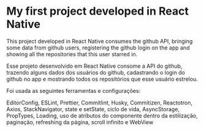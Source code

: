 # My first project developed in React Native

This project developed in React Native consumes the github API, bringing some data from github users, registering the github login on the app and showing all the repositories that this user starred in.

Esse projeto desenvolvido em React Native consome a API do github, trazendo alguns dados dos usuários do github, cadastrando o login do github no app e mostrando todos os repositórios que esse usuário estrelou.

Foi usada as seguintes ferramentas e configurações:

EditorConfig, ESLint, Prettier, Commitlint, Husky, Commitizen, Reactotron, Axios, StackNavigator, state e setState, ciclo de vida, AsyncStorage, PropTypes, Loading, uso de atributos do componente dentro da estilização, paginação, refreshing da página, scroll infinito e WebView
